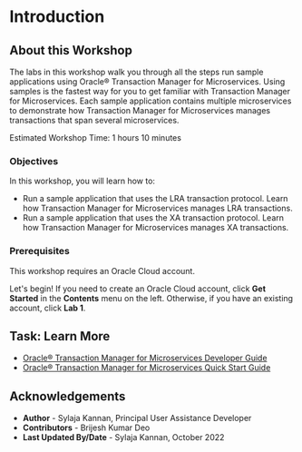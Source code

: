 # Introduction

## About this Workshop

The labs in this workshop walk you through all the steps run sample applications using Oracle® Transaction Manager for Microservices. Using samples is the fastest way for you to get familiar with Transaction Manager for Microservices. Each sample application contains multiple microservices to demonstrate how Transaction Manager for Microservices manages transactions that span several microservices.

Estimated Workshop Time: 1 hours 10 minutes

### Objectives

In this workshop, you will learn how to:

* Run a sample application that uses the LRA transaction protocol. Learn how Transaction Manager for Microservices manages LRA transactions.
* Run a sample application that uses the XA transaction protocol. Learn how Transaction Manager for Microservices manages XA transactions.

### Prerequisites

This workshop requires an Oracle Cloud account.

Let's begin! If you need to create an Oracle Cloud account, click **Get Started** in the **Contents** menu on the left. Otherwise, if you have an existing account, click **Lab 1**.

## Task: Learn More

* [Oracle® Transaction Manager for Microservices Developer Guide](http://docs.oracle.com/en/database/oracle/transaction-manager-for-microservices/22.3/tmmdg/index.html)
* [Oracle® Transaction Manager for Microservices Quick Start Guide](http://docs.oracle.com/en/database/oracle/transaction-manager-for-microservices/22.3/tmmqs/index.html)

## Acknowledgements

* **Author** - Sylaja Kannan, Principal User Assistance Developer
* **Contributors** - Brijesh Kumar Deo
* **Last Updated By/Date** - Sylaja Kannan, October 2022
